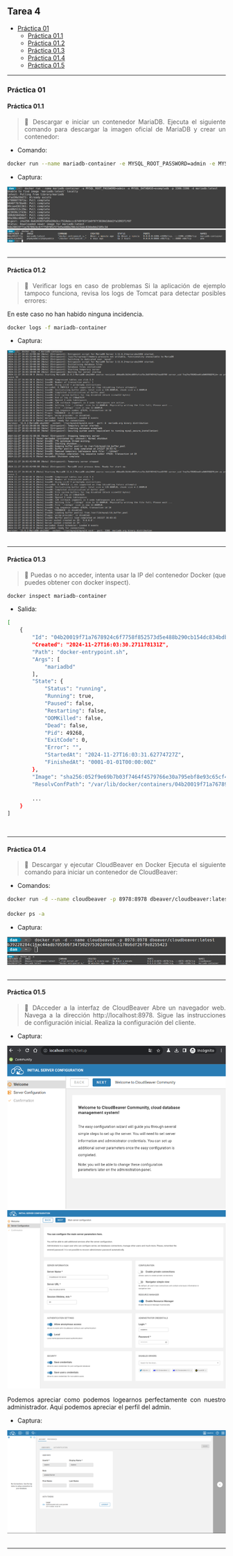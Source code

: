 <div align="justify">

## Tarea 4

- [Práctica 01](#práctica-01)
    - [Práctica 01.1](#práctica-011)
    - [Práctica 01.2](#práctica-012)
    - [Práctica 01.3](#práctica-013)
    - [Práctica 01.4](#práctica-014)
    - [Práctica 01.5](#práctica-015)

***

### Práctica 01

#### Práctica 01.1

> 📂
> Descargar e iniciar un contenedor MariaDB. Ejecuta el siguiente comando para descargar la imagen oficial de MariaDB y crear un contenedor:
>

- Comando:
```bash
docker run --name mariadb-container -e MYSQL_ROOT_PASSWORD=admin -e MYSQL_DATABASE=exampledb -p 3306:3306 -d mariadb:latest
```

- Captura:
<div align="center">
<img src="./img/p1-1.png"/>
<img src="./img/p1-2.png"/>
</div>

<br>

***

#### Práctica 01.2

> 📂
> Verificar logs en caso de problemas
Si la aplicación de ejemplo tampoco funciona, revisa los logs de Tomcat para detectar posibles errores:
>

En este caso no han habido ninguna incidencia. 

```bash
docker logs -f mariadb-container
```

- Captura:
<div align="center">
<img src="./img/p1-3.png"/>
</div>

</br>

***


#### Práctica 01.3

> 📂
> Puedas o no acceder, intenta usar la IP del contenedor Docker (que puedes obtener con docker inspect).
>


```bash
docker inspect mariadb-container
```

- Salida:
```bash
[
    {
        "Id": "04b20019f71a7678924c6f7758f852573d5e488b290cb154dc834bdbb2105c34",
        "Created": "2024-11-27T16:03:30.271178131Z",
        "Path": "docker-entrypoint.sh",
        "Args": [
            "mariadbd"
        ],
        "State": {
            "Status": "running",
            "Running": true,
            "Paused": false,
            "Restarting": false,
            "OOMKilled": false,
            "Dead": false,
            "Pid": 49268,
            "ExitCode": 0,
            "Error": "",
            "StartedAt": "2024-11-27T16:03:31.62774727Z",
            "FinishedAt": "0001-01-01T00:00:00Z"
        },
        "Image": "sha256:052f9e69b7b03f7464f4579766e30a795ebf8e93c65cf47698e2869bf882bbe3",
        "ResolvConfPath": "/var/lib/docker/containers/04b20019f71a7678924c6f7758f852573d5e488b290cb154dc834bdbb2105c34/resolv.conf",

        ...
    }
]
```

</br>

***

#### Práctica 01.4

> 📂
> Descargar y ejecutar CloudBeaver en Docker
Ejecuta el siguiente comando para iniciar un contenedor de CloudBeaver:
>

- Comandos:
```bash
docker run -d --name cloudbeaver -p 8978:8978 dbeaver/cloudbeaver:latest

docker ps -a
```


- Captura:
<div align="center">
<img src="./img/p1-4.png"/>
<img src="./img/p1-5.png"/>

</div>

</br>

***


#### Práctica 01.5

> 📂
> DAcceder a la interfaz de CloudBeaver
Abre un navegador web.
Navega a la dirección http://localhost:8978.
Sigue las instrucciones de configuración inicial.
Realiza la configuración del cliente.
>

- Captura:
<div align="center">
<img src="./img/p1-6.png"/>
<img src="./img/p1-7.png"/>

</div>

Podemos apreciar como podemos logearnos perfectamente con nuestro administrador. Aquí podemos apreciar el perfil del admin.

- Captura:
<div align="center">
<img src="./img/p1-8.png"/>
</div>
</br>

***
